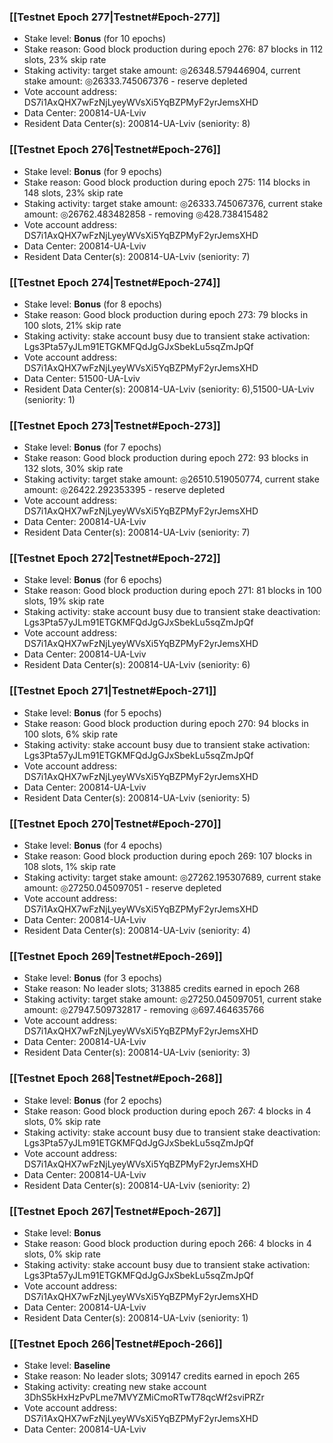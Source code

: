 ### [[Testnet Epoch 277|Testnet#Epoch-277]]
* Stake level: **Bonus** (for 10 epochs)
* Stake reason: Good block production during epoch 276: 87 blocks in 112 slots, 23% skip rate
* Staking activity: target stake amount: ◎26348.579446904, current stake amount: ◎26333.745067376 - reserve depleted
* Vote account address: DS7i1AxQHX7wFzNjLyeyWVsXi5YqBZPMyF2yrJemsXHD
* Data Center: 200814-UA-Lviv
* Resident Data Center(s): 200814-UA-Lviv (seniority: 8)
### [[Testnet Epoch 276|Testnet#Epoch-276]]
* Stake level: **Bonus** (for 9 epochs)
* Stake reason: Good block production during epoch 275: 114 blocks in 148 slots, 23% skip rate
* Staking activity: target stake amount: ◎26333.745067376, current stake amount: ◎26762.483482858 - removing ◎428.738415482
* Vote account address: DS7i1AxQHX7wFzNjLyeyWVsXi5YqBZPMyF2yrJemsXHD
* Data Center: 200814-UA-Lviv
* Resident Data Center(s): 200814-UA-Lviv (seniority: 7)
### [[Testnet Epoch 274|Testnet#Epoch-274]]
* Stake level: **Bonus** (for 8 epochs)
* Stake reason: Good block production during epoch 273: 79 blocks in 100 slots, 21% skip rate
* Staking activity: stake account busy due to transient stake activation: Lgs3Pta57yJLm91ETGKMFQdJgGJxSbekLu5sqZmJpQf
* Vote account address: DS7i1AxQHX7wFzNjLyeyWVsXi5YqBZPMyF2yrJemsXHD
* Data Center: 51500-UA-Lviv
* Resident Data Center(s): 200814-UA-Lviv (seniority: 6),51500-UA-Lviv (seniority: 1)
### [[Testnet Epoch 273|Testnet#Epoch-273]]
* Stake level: **Bonus** (for 7 epochs)
* Stake reason: Good block production during epoch 272: 93 blocks in 132 slots, 30% skip rate
* Staking activity: target stake amount: ◎26510.519050774, current stake amount: ◎26422.292353395 - reserve depleted
* Vote account address: DS7i1AxQHX7wFzNjLyeyWVsXi5YqBZPMyF2yrJemsXHD
* Data Center: 200814-UA-Lviv
* Resident Data Center(s): 200814-UA-Lviv (seniority: 7)
### [[Testnet Epoch 272|Testnet#Epoch-272]]
* Stake level: **Bonus** (for 6 epochs)
* Stake reason: Good block production during epoch 271: 81 blocks in 100 slots, 19% skip rate
* Staking activity: stake account busy due to transient stake deactivation: Lgs3Pta57yJLm91ETGKMFQdJgGJxSbekLu5sqZmJpQf
* Vote account address: DS7i1AxQHX7wFzNjLyeyWVsXi5YqBZPMyF2yrJemsXHD
* Data Center: 200814-UA-Lviv
* Resident Data Center(s): 200814-UA-Lviv (seniority: 6)
### [[Testnet Epoch 271|Testnet#Epoch-271]]
* Stake level: **Bonus** (for 5 epochs)
* Stake reason: Good block production during epoch 270: 94 blocks in 100 slots, 6% skip rate
* Staking activity: stake account busy due to transient stake activation: Lgs3Pta57yJLm91ETGKMFQdJgGJxSbekLu5sqZmJpQf
* Vote account address: DS7i1AxQHX7wFzNjLyeyWVsXi5YqBZPMyF2yrJemsXHD
* Data Center: 200814-UA-Lviv
* Resident Data Center(s): 200814-UA-Lviv (seniority: 5)
### [[Testnet Epoch 270|Testnet#Epoch-270]]
* Stake level: **Bonus** (for 4 epochs)
* Stake reason: Good block production during epoch 269: 107 blocks in 108 slots, 1% skip rate
* Staking activity: target stake amount: ◎27262.195307689, current stake amount: ◎27250.045097051 - reserve depleted
* Vote account address: DS7i1AxQHX7wFzNjLyeyWVsXi5YqBZPMyF2yrJemsXHD
* Data Center: 200814-UA-Lviv
* Resident Data Center(s): 200814-UA-Lviv (seniority: 4)
### [[Testnet Epoch 269|Testnet#Epoch-269]]
* Stake level: **Bonus** (for 3 epochs)
* Stake reason: No leader slots; 313885 credits earned in epoch 268
* Staking activity: target stake amount: ◎27250.045097051, current stake amount: ◎27947.509732817 - removing ◎697.464635766
* Vote account address: DS7i1AxQHX7wFzNjLyeyWVsXi5YqBZPMyF2yrJemsXHD
* Data Center: 200814-UA-Lviv
* Resident Data Center(s): 200814-UA-Lviv (seniority: 3)
### [[Testnet Epoch 268|Testnet#Epoch-268]]
* Stake level: **Bonus** (for 2 epochs)
* Stake reason: Good block production during epoch 267: 4 blocks in 4 slots, 0% skip rate
* Staking activity: stake account busy due to transient stake deactivation: Lgs3Pta57yJLm91ETGKMFQdJgGJxSbekLu5sqZmJpQf
* Vote account address: DS7i1AxQHX7wFzNjLyeyWVsXi5YqBZPMyF2yrJemsXHD
* Data Center: 200814-UA-Lviv
* Resident Data Center(s): 200814-UA-Lviv (seniority: 2)
### [[Testnet Epoch 267|Testnet#Epoch-267]]
* Stake level: **Bonus**
* Stake reason: Good block production during epoch 266: 4 blocks in 4 slots, 0% skip rate
* Staking activity: stake account busy due to transient stake activation: Lgs3Pta57yJLm91ETGKMFQdJgGJxSbekLu5sqZmJpQf
* Vote account address: DS7i1AxQHX7wFzNjLyeyWVsXi5YqBZPMyF2yrJemsXHD
* Data Center: 200814-UA-Lviv
* Resident Data Center(s): 200814-UA-Lviv (seniority: 1)
### [[Testnet Epoch 266|Testnet#Epoch-266]]
* Stake level: **Baseline**
* Stake reason: No leader slots; 309147 credits earned in epoch 265
* Staking activity: creating new stake account 3DhS5kHxHzPvPLme7MVYZMiCmoRTwT78qcWf2sviPRZr
* Vote account address: DS7i1AxQHX7wFzNjLyeyWVsXi5YqBZPMyF2yrJemsXHD
* Data Center: 200814-UA-Lviv